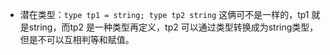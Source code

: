 
* 潜在类型：`type tp1 = string; type tp2 string` 这俩可不是一样的，tp1 就是string，而tp2 是一种类型再定义，tp2 可以通过类型转换成为string类型，但是不可以互相判等和赋值。


